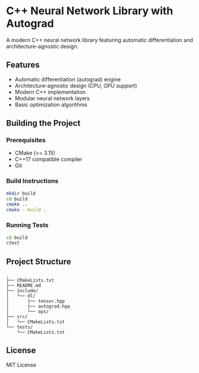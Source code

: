# C++ Neural Network Library with Autograd

A modern C++ neural network library featuring automatic differentiation and architecture-agnostic design.

## Features

- Automatic differentiation (autograd) engine
- Architecture-agnostic design (CPU, GPU support)
- Modern C++ implementation
- Modular neural network layers
- Basic optimization algorithms

## Building the Project

### Prerequisites

- CMake (>= 3.15)
- C++17 compatible compiler
- Git

### Build Instructions

```bash
mkdir build
cd build
cmake ..
cmake --build .
```

### Running Tests

```bash
cd build
ctest
```

## Project Structure

```
.
├── CMakeLists.txt
├── README.md
├── include/
│   └── dl/
│       ├── tensor.hpp
│       ├── autograd.hpp
│       └── ops/
├── src/
│   └── CMakeLists.txt
└── tests/
    └── CMakeLists.txt
```

## License

MIT License
